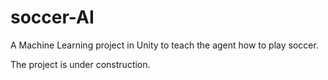 # soccer-AI
A Machine Learning project in Unity to teach the agent how to play soccer.

The project is under construction.

